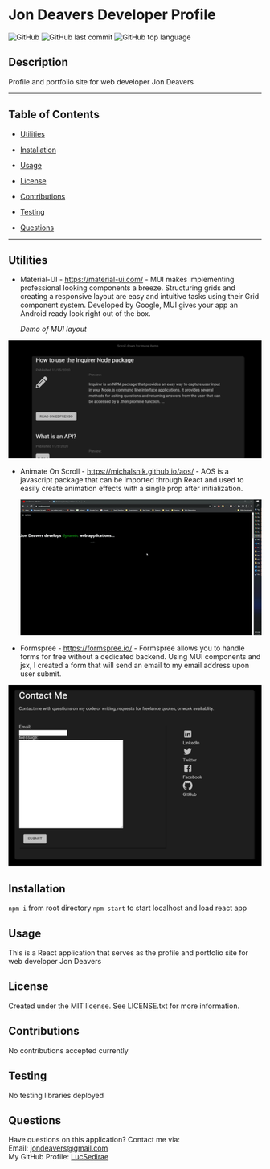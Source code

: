 # Jon Deavers Developer Profile

![GitHub](https://img.shields.io/github/license/LucSedirae/lucsedirae.github.io?color=39%2C%20255%2C%200%20&style=for-the-badge)
![GitHub last commit](https://img.shields.io/github/last-commit/LucSedirae/lucsedirae.github.io?style=for-the-badge)
![GitHub top language](https://img.shields.io/github/languages/top/LucSedirae/lucsedirae.github.io?style=for-the-badge)

## Description
Profile and portfolio site for web developer Jon Deavers

<hr>

## Table of Contents 

* [Utilities](#utilities)

* [Installation](#installation)

* [Usage](#usage)

* [License](#license)

* [Contributions](#contributions)

* [Testing](#testing)

* [Questions](#questions)

<hr>

## Utilities
* Material-UI - https://material-ui.com/ - MUI makes implementing professional looking components a breeze. Structuring grids and creating a responsive layout are easy and intuitive tasks using their Grid component system. Developed by Google, MUI gives your app an Android ready look right out of the box.

  *Demo of MUI layout* 

![layout example screenshot](public/img/mui.png
)

* Animate On Scroll - https://michalsnik.github.io/aos/ - AOS is a javascript package that can be imported through React and used to easily create animation effects with a single prop after initialization.
  
  ![Animate on scroll demo gif](public/img/Untitled_%20Jan%2011,%202021%209_55%20AM.gif)

* Formspree - https://formspree.io/ - Formspree allows you to handle forms for free without a dedicated backend. Using MUI components and jsx, I created a form that will send an email to my email address upon user submit.

![screenshot of contact form](public/img/form.png)

## Installation
`npm i` from root directory
`npm start` to start localhost and load react app

## Usage
This is a React application that serves as the profile and portfolio site for web developer Jon Deavers

## License
Created under the MIT license. See LICENSE.txt for more information.

## Contributions
No contributions accepted currently

## Testing
No testing libraries deployed

## Questions
Have questions on this application? Contact me via:<br>
Email: jondeavers@gmail.com <br>
My GitHub Profile: [LucSedirae](https://github.com/lucsedirae) <br>   
